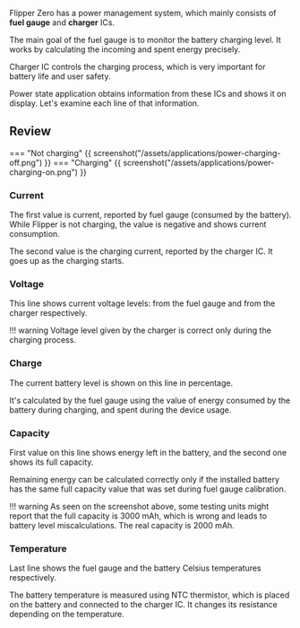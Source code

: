 Flipper Zero has a power management system, which mainly consists of **fuel gauge** and **charger** ICs.

The main goal of the fuel gauge is to monitor the battery charging level. It works by calculating the incoming and spent energy precisely.

Charger IC controls the charging process, which is very important for battery life and user safety.

Power state application obtains information from these ICs and shows it on display. Let's examine each line of that information.

## Review

=== "Not charging"
    {{ screenshot("/assets/applications/power-charging-off.png") }}
=== "Charging"
    {{ screenshot("/assets/applications/power-charging-on.png") }}

### Current

The first value is current, reported by fuel gauge (consumed by the battery). While Flipper is not charging, the value is negative and shows current consumption.

The second value is the charging current, reported by the charger IC. It goes up as the charging starts.

### Voltage

This line shows current voltage levels: from the fuel gauge and from the charger respectively.

!!! warning
    Voltage level given by the charger is correct only during the charging process.

### Charge

The current battery level is shown on this line in percentage.

It's calculated by the fuel gauge using the value of energy consumed by the battery during charging, and spent during the device usage.

### Capacity

First value on this line shows energy left in the battery, and the second one shows its full capacity.

Remaining energy can be calculated correctly only if the installed battery has the same full capacity value that was set during fuel gauge calibration.

!!! warning
    As seen on the screenshot above, some testing units might report that the full capacity is 3000 mAh, which is wrong and leads to battery level miscalculations. The real capacity is 2000 mAh.

### Temperature

Last line shows the fuel gauge and the battery Celsius temperatures respectively.

The battery temperature is measured using NTC thermistor, which is placed on the battery and connected to the charger IC. It changes its resistance depending on the temperature.